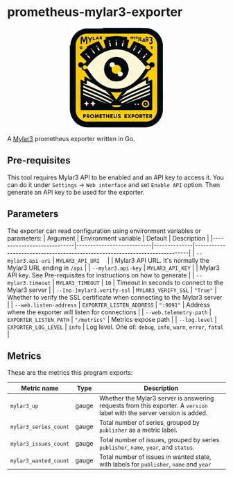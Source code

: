 # prometheus-mylar3-exporter

<p align="center">
<img src="https://raw.githubusercontent.com/esanchezm/prometheus-mylar3-exporter/master/logo.png" height="230">
</p>

A [Mylar3](https://github.com/mylar3/mylar3) prometheus exporter written in Go.

## Pre-requisites

This tool requires Mylar3 API to be enabled and an API key to access it. You can do it under `Settings` -> `Web interface` and set `Enable API` option. Then generate an API key to be used for the exporter.

## Parameters

The exporter can read configuration using environment variables or parameters:
| Argument                   | Environment variable      | Default      | Description                                                                |
|----------------------------|---------------------------|--------------|----------------------------------------------------------------------------|
| `--mylar3.api-uri`         | `MYLAR3_API_URI  `        |              | Mylar3 API URL. It's normally the Mylar3 URL ending in `/api`              |
| `--mylar3.api-key`         | `MYLAR3_API_KEY`          |              | Mylar3 API key. See Pre-requisites for instructions on how to generate     |
| `--mylar3.timeout`         | `MYLAR3_TIMEOUT`          | `10`         | Timeout in seconds to connect to the Mylar3 server                         |
| `--[no-]mylar3.verify-ssl` | `MYLAR3_VERIFY_SSL`       | `"True"`     | Whether to verify the SSL certificate when connecting to the Mylar3 server |
| `--web.listen-address`     | `EXPORTER_LISTEN_ADDRESS` | `":9091"`    | Address where the exporter will listen for connections                     |
| `--web.telemetry-path`     | `EXPORTER_LISTEN_PATH`    | `"/metrics"` | Metrics expose path                                                        |
| `--log.level`              | `EXPORTER_LOG_LEVEL`      | `info`       | Log level. One of: `debug`, `info`, `warn`, `error`, `fatal`               |

## Metrics

These are the metrics this program exports:

| Metric name           | Type  | Description                                                                                                             |
|-----------------------|-------|-------------------------------------------------------------------------------------------------------------------------|
| `mylar3_up`           | gauge | Whether the Mylar3 server is answering requests from this exporter. A `version` label with the server version is added. |
| `mylar3_series_count` | gauge | Total number of series, grouped by `publisher` as a metric label.                                                       |
| `mylar3_issues_count` | gauge | Total number of issues, grouped by series `publisher`, `name`, `year`, and `status`.                                    |
| `mylar3_wanted_count` | gauge | Total number of issues in wanted state, with labels for `publisher`, `name` and `year`                  |
